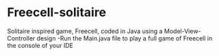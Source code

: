# Freecell-solitaire
Solitaire inspired game, Freecell, coded in Java using a Model-View-Controller design
-Run the Main.java file to play a full game of Freecell in the console of your IDE
